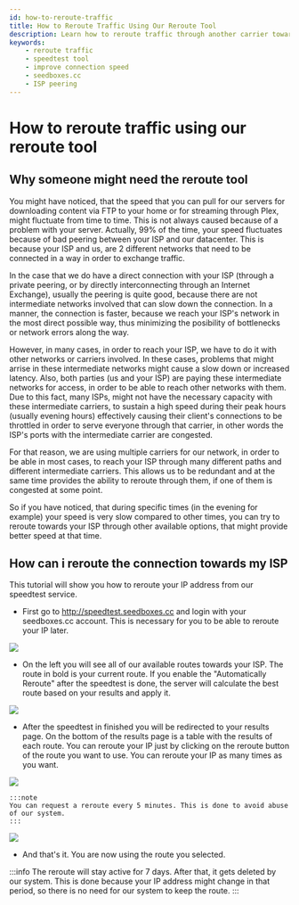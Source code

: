 ```yaml
---
id: how-to-reroute-traffic
title: How to Reroute Traffic Using Our Reroute Tool
description: Learn how to reroute traffic through another carrier towards your IP using our speedtest and reroute tool to improve your connection speed.
keywords:
    - reroute traffic
    - speedtest tool
    - improve connection speed
    - seedboxes.cc
    - ISP peering
---
```


# How to reroute traffic using our reroute tool

## Why someone might need the reroute tool
You might have noticed, that the speed that you can pull for our servers for downloading content via FTP to your home or for streaming through Plex, might fluctuate from time to time. This is not always caused because of a problem with your server. Actually, 99% of the time, your speed fluctuates because of bad peering between your ISP and our datacenter. This is because your ISP and us, are 2 different networks that need to be connected in a way in order to exchange traffic. 

In the case that we do have a direct connection with your ISP (through a private peering, or by directly interconnecting through an Internet Exchange), usually the peering is quite good, because there are not intermediate networks involved that can slow down the connection. In a manner, the connection is faster, because we reach your ISP's network in the most direct possible way, thus minimizing the posibility of bottlenecks or network errors along the way.

However, in many cases, in order to reach your ISP, we have to do it with other networks or carriers involved. In these cases, problems that might arrise in these intermediate networks might cause a slow down or increased latency. Also, both parties (us and your ISP) are paying these intermediate networks for access, in order to be able to reach other networks with them. Due to this fact, many ISPs, might not have the necessary capacity with these intermediate carriers, to sustain a high speed during their peak hours (usually evening hours) effectively causing their client's connections to be throttled in order to serve everyone through that carrier, in other words the ISP's ports with the intermediate carrier are congested.

For that reason, we are using multiple carriers for our network, in order to be able in most cases, to reach your ISP through many different paths and different intermediate carriers. This allows us to be redundant and at the same time provides the ability to reroute through them, if one of them is congested at some point.

So if you have noticed, that during specific times (in the evening for example) your speed is very slow compared to other times, you can try to reroute towards your ISP through other available options, that might provide better speed at that time.

## How can i reroute the connection towards my ISP

This tutorial will show you how to reroute your IP address from our speedtest service.

* First go to http://speedtest.seedboxes.cc and login with your seedboxes.cc account. This is necessary for you to be able to reroute your IP later.

![](https://rapiddot-support-community-uploads.s3.amazonaws.com/uploads/image-1512376821562.0.png)


* On the left you will see all of our available routes towards your ISP. The route in bold is your current route. If you enable the "Automatically Reroute" after the speedtest is done, the server will calculate the best route based on your results and apply it.


![](https://rapiddot-support-community-uploads.s3.amazonaws.com/uploads/image-1512376938990.1.png)


* After the speedtest in finished you will be redirected to your results page. On the bottom of the results page is a table with the results of each route. You can reroute your IP just by clicking on the reroute button of the route you want to use. You can reroute your IP as many times as you want.


![](https://rapiddot-support-community-uploads.s3.amazonaws.com/uploads/image-1512376956522.2.png)

    :::note
    You can request a reroute every 5 minutes. This is done to avoid abuse of our system.
    :::


![](https://rapiddot-support-community-uploads.s3.amazonaws.com/uploads/image-1512376968737.3.png)


* And that's it. You are now using the route you selected.

:::info
The reroute will stay active for 7 days. After that, it gets deleted by our system. This is done because your IP address might change in that period, so there is no need for our system to keep the route.
:::

